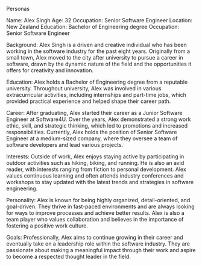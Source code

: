 Personas

Name: Alex Singh
Age: 32
Occupation: Senior Software Engineer
Location: New Zealand
Education:  Bachelor of Engineering degree
Occupation: Senior Software Engineer

Background: Alex Singh is a driven and creative individual who has been working in the software industry for the past eight years. Originally from a small town, Alex moved to the city after university to pursue a career in software, drawn by the dynamic nature of the field and the opportunities it offers for creativity and innovation.

Education: Alex holds a Bachelor of Engineering degree from a reputable university. Throughout university, Alex was involved in various extracurricular activities, including internships and part-time jobs, which provided practical experience and helped shape their career path.

Career: After graduating, Alex started their career as a Junior Software Engineer at Software4U. Over the years, Alex demonstrated a strong work ethic, skill, and strategic thinking, which led to promotions and increased responsibilities. Currently, Alex holds the position of Senior Software Engineer at a medium-sized company, where they oversee a team of software developers and lead various projects.

Interests: Outside of work, Alex enjoys staying active by participating in outdoor activities such as hiking, biking, and running. He is also an avid reader, with interests ranging from fiction to personal development. Alex values continuous learning and often attends industry conferences and workshops to stay updated with the latest trends and strategies in software engineering.

Personality: Alex is known for being highly organized, detail-oriented, and goal-driven. They thrive in fast-paced environments and are always looking for ways to improve processes and achieve better results. Alex is also a team player who values collaboration and believes in the importance of fostering a positive work culture.

Goals: Professionally, Alex aims to continue growing in their career and eventually take on a leadership role within the software industry. They are passionate about making a meaningful impact through their work and aspire to become a respected thought leader in the field.
